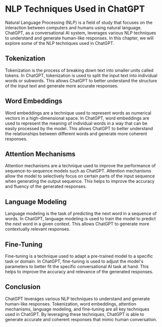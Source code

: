 NLP Techniques Used in ChatGPT
=========================================================================

Natural Language Processing (NLP) is a field of study that focuses on the interaction between computers and humans using natural language. ChatGPT, as a conversational AI system, leverages various NLP techniques to understand and generate human-like responses. In this chapter, we will explore some of the NLP techniques used in ChatGPT.

Tokenization
------------

Tokenization is the process of breaking down text into smaller units called tokens. In ChatGPT, tokenization is used to split the input text into individual words or subwords. This allows ChatGPT to better understand the structure of the input text and generate more accurate responses.

Word Embeddings
---------------

Word embeddings are a technique used to represent words as numerical vectors in a high-dimensional space. In ChatGPT, word embeddings are used to represent the meaning of individual words in a way that can be easily processed by the model. This allows ChatGPT to better understand the relationships between different words and generate more coherent responses.

Attention Mechanisms
--------------------

Attention mechanisms are a technique used to improve the performance of sequence-to-sequence models such as ChatGPT. Attention mechanisms allow the model to selectively focus on certain parts of the input sequence when generating the output sequence. This helps to improve the accuracy and fluency of the generated responses.

Language Modeling
-----------------

Language modeling is the task of predicting the next word in a sequence of words. In ChatGPT, language modeling is used to train the model to predict the next word in a given context. This allows ChatGPT to generate more contextually relevant responses.

Fine-Tuning
-----------

Fine-tuning is a technique used to adapt a pre-trained model to a specific task or domain. In ChatGPT, fine-tuning is used to adjust the model's parameters to better fit the specific conversational AI task at hand. This helps to improve the accuracy and relevance of the generated responses.

Conclusion
----------

ChatGPT leverages various NLP techniques to understand and generate human-like responses. Tokenization, word embeddings, attention mechanisms, language modeling, and fine-tuning are all key techniques used in ChatGPT. By leveraging these techniques, ChatGPT is able to generate accurate and coherent responses that mimic human conversation.
